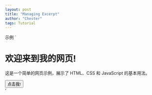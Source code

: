 ```yaml
---
layout: post
title: "Managing Excerpt"
author: "Chester"
tags: Tutorial
---
```

示例
`<!DOCTYPE html>
<html lang="zh-CN">
<head>
    <meta charset="UTF-8">
    <meta name="viewport" content="width=device-width, initial-scale=1.0">
    <title>我的第一个网页</title>
    <link rel="stylesheet" href="style.css">
</head>
<body>
    <div class="container">
        <h1>欢迎来到我的网页!</h1>
        <p>这是一个简单的网页示例，展示了 HTML、CSS 和 JavaScript 的基本用法。</p>
        <button id="myButton">点击我!</button>
        <div id="output"></div>
    </div>
    <script src="script.js"></script>
</body>
</html>‘  
